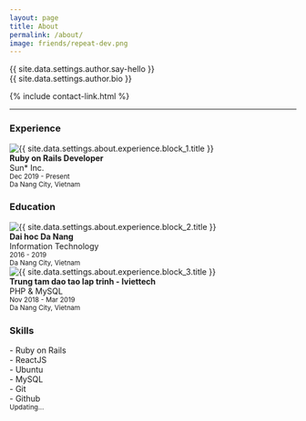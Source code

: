 ```yaml
---
layout: page
title: About
permalink: /about/
image: friends/repeat-dev.png
---
```


{{ site.data.settings.author.say-hello }}
<br/>
{{ site.data.settings.author.bio }}

<div class="hero__social">
  {% include contact-link.html %}
</div>

***

### Experience
<div class="about-block-with-logo">
  <div class="about-block-with-logo__img">
    <img 
      src="{{ site.baseurl }}/images/{{ site.data.settings.about.experience.block_1.logo }}" 
      alt="{{ site.data.settings.about.experience.block_1.title }}"
    />
  </div>
  <div class="about-block-with-logo__info">
    <b>Ruby on Rails Developer</b><br/>
    Sun* Inc.<br/>
    <small>Dec 2019 - Present</small><br/>
    <small>Da Nang City, Vietnam</small>
  </div>
</div>

### Education
<div class="about-block-with-logo">
  <div class="about-block-with-logo__img">
    <img 
      src="{{ site.baseurl }}/images/{{ site.data.settings.about.experience.block_2.logo }}" 
      alt="{{ site.data.settings.about.experience.block_2.title }}"
    />
  </div>
  <div class="about-block-with-logo__info">
    <b>Dai hoc Da Nang</b><br/>
    Information Technology<br/>
    <small>2016 - 2019</small><br/>
<small>Da Nang City, Vietnam</small>
  </div>
</div>

<div class="about-block-with-logo">
  <div class="about-block-with-logo__img">
    <img 
      src="{{ site.baseurl }}/images/{{ site.data.settings.about.experience.block_3.logo }}" 
      alt="{{ site.data.settings.about.experience.block_3.title }}"
    />
  </div>
  <div class="about-block-with-logo__info">
    <b>Trung tam dao tao lap trinh - Iviettech</b><br/>
    PHP & MySQL<br/>
    <small>Nov 2018 - Mar 2019</small><br/>
    <small>Da Nang City, Vietnam</small>
  </div>
</div>

### Skills
<div>- Ruby on Rails</div>
<div>- ReactJS</div>
<div>- Ubuntu</div>
<div>- MySQL</div>
<div>- Git</div>
<div>- Github</div>
<small>Updating...</small>

<!-- #### La croix you probably...
<small>1995 - 2000</small>

Shoreditch activated charcoal iceland hexagon. Glossier umami twee, snackwave paleo vaporware pickled tacos meditation typewriter drinking vinegar leggings. Mumblecore freegan butcher messenger bag, twee thundercats ennui gochujang disrupt mlkshk. Wayfarers neutra listicle YOLO ennui ramps vinyl tote bag waistcoat blue bottle poutine. Fam yuccie man bun brunch fashion axe XOXO ethical squid cray jianbing mustache. Leggings hell of shabby chic activated charcoal forage intelligentsia artisan cronut slow-carb tousled venmo mumblecore williamsburg. Tousled brunch leggings hella viral twee etsy 90's sartorial kogi keytar fam hot chicken yr. Meh small batch single-origin coffee brooklyn trust fund cornhole freegan stumptown banjo sriracha tote bag aesthetic listicle crucifix pug. Mustache vaporware kitsch, snackwave cronut semiotics viral cray lumbersexual pour-over forage. -->
